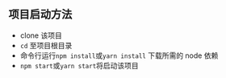## 项目启动方法

- clone 该项目
- `cd` 至项目根目录
- 命令行运行`npm install`或`yarn install` 下载所需的 node 依赖
- `npm start`或`yarn start`将启动该项目
